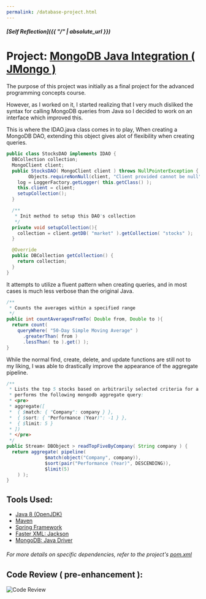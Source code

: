 ```yaml
---
permalink: /database-project.html
---
```


##### [Self Reflection]({{ "/" | absolute_url }})

# Project: [MongoDB Java Integration ( JMongo )](https://github.com/wilsonjohnson/final-project-adv-programming-concepts)

The purpose of this project was initially as a final project for the advanced programming concepts course.

However, as I worked on it, I started realizing that I very much disliked the syntax for calling MongoDB queries from Java so I decided to work on an interface which improved this.

This is where the IDAO.java class comes in to play, When creating a MongoDB DAO, extending this object gives alot of flexibility when creating queries.

```java
public class StocksDAO implements IDAO {
  DBCollection collection;
  MongoClient client;
  public StocksDAO( MongoClient client ) throws NullPointerException {
        Objects.requireNonNull(client, "Client provided cannot be null");
    log = LoggerFactory.getLogger( this.getClass() );
    this.client = client;
    setupCollection();
  }

  /**
   * Init method to setup this DAO's collection
   */
  private void setupCollection(){
    collection = client.getDB( "market" ).getCollection( "stocks" );
  }

  @Override
  public DBCollection getCollection() {
    return collection;
  }
}
```

It attempts to utilize a fluent pattern when creating queries, and in most cases is much less verbose than the original Java.

```java
/**
 * Counts the averages within a specified range
 */
public int countAveragesFromTo( Double from, Double to ){
  return count( 
    queryWhere( "50-Day Simple Moving Average" )
      .greaterThan( from )
      .lessThan( to ).get() );
}
```

While the normal find, create, delete, and update functions are still not to my liking, I was able to drastically improve the appearance of the aggregate pipeline.

```java
/**
 * Lists the top 5 stocks based on arbitrarily selected criteria for a Company
 * performs the following mongodb aggregate query:
 * <pre>
 * aggregate([
 * 	{ $match: { "Company": company } },
 * 	{ $sort: { "Performance (Year)": -1 } },
 * 	{ $limit: 5 }
 * ])
 * </pre>
 */
public Stream< DBObject > readTopFiveByCompany( String company ) {
  return aggregate( pipeline(
              $match(object("Company", company)),
              $sort(pair("Performance (Year)", DESCENDING)),
              $limit(5)
    ) );
}
```

Tools Used:
------
- [Java 8 (OpenJDK)](https://openjdk.java.net/projects/jdk8/)
- [Maven](https://maven.apache.org/)
- [Spring Framework](https://spring.io/)
- [Faster XML: Jackson](https://github.com/FasterXML/jackson)
- [MongoDB: Java Driver](https://mongodb.github.io/mongo-java-driver/)
###### For more details on specific dependencies, refer to the project's [pom.xml](https://github.com/wilsonjohnson/final-project-adv-programming-concepts/blob/master/pom.xml#L19)

Code Review ( pre-enhancement ):
------

<div id="code-review" class="youtube" data-embed="cRgcOs_s6z4" onclick="document.getElementById('video-link').click();"> 
	<img src="http://img.youtube.com/vi/cRgcOs_s6z4/sddefault.jpg" async alt="Code Review"/>
	<div class="play-button"></div> 
	<a class="youtube" href="http://www.youtube.com/watch?feature=player_embedded&v=cRgcOs_s6z4" target="_blank" id="video-link"></a>
</div>
